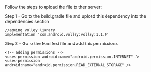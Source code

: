 Follow the steps to upload the file to ther server:

Step 1 - Go to the build.gradle file and upload this dependency into the dependencies section

    //adding volley library
    implementation 'com.android.volley:volley:1.1.0'
    
Step 2 - Go to the Manifest file and add this permissions
    
    <!-- adding permissions -->
    <uses-permission android:name="android.permission.INTERNET" />
    <uses-permission android:name="android.permission.READ_EXTERNAL_STORAGE" />
